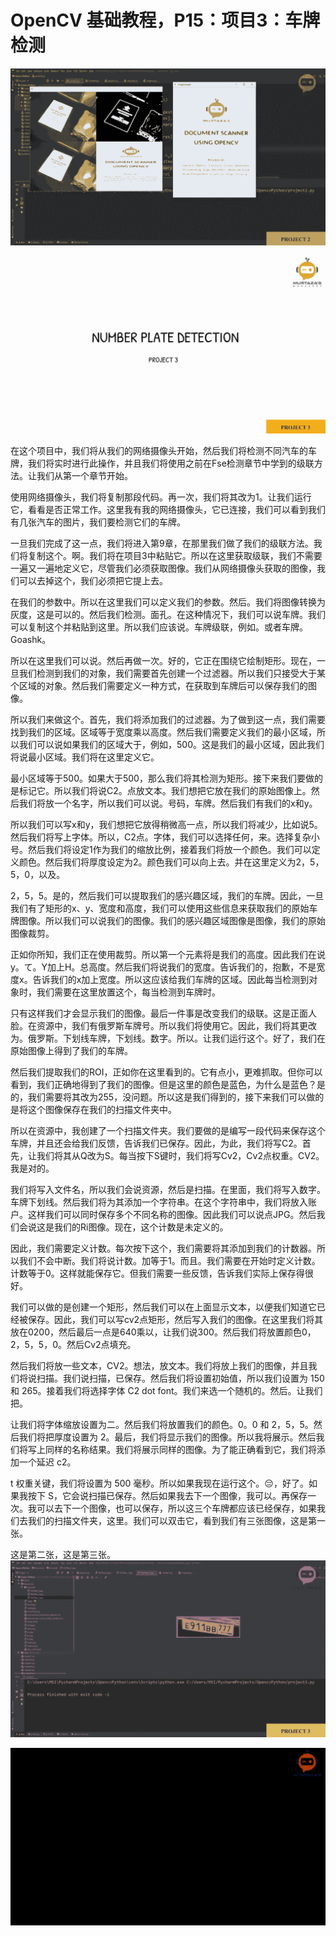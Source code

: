 # OpenCV 基础教程，P15：项目3：车牌检测 

![](img/0e09dc4e2f876e78a723795998668d6e_0.png)

![](img/0e09dc4e2f876e78a723795998668d6e_1.png)

在这个项目中，我们将从我们的网络摄像头开始，然后我们将检测不同汽车的车牌，我们将实时进行此操作，并且我们将使用之前在Fse检测章节中学到的级联方法。让我们从第一个章节开始。

使用网络摄像头，我们将复制那段代码。再一次，我们将其改为1。让我们运行它，看看是否正常工作。这里我有我的网络摄像头，它已连接，我们可以看到我们有几张汽车的图片，我们要检测它们的车牌。

一旦我们完成了这一点，我们将进入第9章，在那里我们做了我们的级联方法。我们将复制这个。啊。我们将在项目3中粘贴它。所以在这里获取级联，我们不需要一遍又一遍地定义它，尽管我们必须获取图像。我们从网络摄像头获取的图像，我们可以去掉这个，我们必须把它提上去。

在我们的参数中。所以在这里我们可以定义我们的参数。然后。我们将图像转换为灰度，这是可以的。然后我们检测。面孔。在这种情况下，我们可以说车牌。我们可以复制这个并粘贴到这里。所以我们应该说。车牌级联，例如。或者车牌。Goashk。

所以在这里我们可以说。然后再做一次。好的，它正在围绕它绘制矩形。现在，一旦我们检测到我们的对象，我们需要首先创建一个过滤器。所以我们只接受大于某个区域的对象。然后我们需要定义一种方式，在获取到车牌后可以保存我们的图像。

所以我们来做这个。首先，我们将添加我们的过滤器。为了做到这一点，我们需要找到我们的区域。区域等于宽度乘以高度。然后我们需要定义我们的最小区域，所以我们可以说如果我们的区域大于，例如，500。这是我们的最小区域，因此我们将说最小区域。我们将在这里定义它。

最小区域等于500。如果大于500，那么我们将其检测为矩形。接下来我们要做的是标记它。所以我们将说C2。点放文本。我们想把它放在我们的原始图像上。然后我们将放一个名字，所以我们可以说。号码，车牌。然后我们有我们的x和y。

所以我们可以写x和y，我们想把它放得稍微高一点，所以我们将减少，比如说5。然后我们将写上字体。所以，C2点。字体，我们可以选择任何，来。选择复杂小号。然后我们将设定1作为我们的缩放比例，接着我们将放一个颜色。我们可以定义颜色。然后我们将厚度设定为2。颜色我们可以向上去。并在这里定义为2，5，5，0，以及。

2，5，5。是的，然后我们可以提取我们的感兴趣区域，我们的车牌。因此，一旦我们有了矩形的x、y、宽度和高度，我们可以使用这些信息来获取我们的原始车牌图像。所以我们可以说我们的图像。我们的感兴趣区域图像是图像，我们的原始图像裁剪。

正如你所知，我们正在使用裁剪。所以第一个元素将是我们的高度。因此我们在说y。て。Y加上H。总高度。然后我们将说我们的宽度。告诉我们的，抱歉，不是宽度x。告诉我们的x加上宽度。所以这应该给我们车牌的区域。因此每当检测到对象时，我们需要在这里放置这个，每当检测到车牌时。

只有这样我们才会显示我们的图像。最后一件事是改变我们的级联。这是正面人脸。在资源中，我们有俄罗斯车牌号。所以我们将使用它。因此，我们将其更改为。俄罗斯。下划线车牌，下划线。数字。所以。让我们运行这个。好了，我们在原始图像上得到了我们的车牌。

然后我们提取我们的ROI，正如你在这里看到的。它有点小，更难抓取。但你可以看到，我们正确地得到了我们的图像。但是这里的颜色是蓝色，为什么是蓝色？是的，我们需要将其改为255，没问题。所以这是我们得到的，接下来我们可以做的是将这个图像保存在我们的扫描文件夹中。

所以在资源中，我创建了一个扫描文件夹。我们要做的是编写一段代码来保存这个车牌，并且还会给我们反馈，告诉我们已保存。因此，为此，我们将写C2。首先，让我们将其从Q改为S。每当按下S键时，我们将写Cv2，Cv2点权重。CV2。我是对的。

我们将写入文件名，所以我们会说资源，然后是扫描。在里面，我们将写入数字。车牌下划线。然后我们将为其添加一个字符串。在这个字符串中，我们将放入账户。这样我们可以同时保存多个不同名称的图像。因此我们可以说点JPG。然后我们会说这是我们的Ri图像。现在，这个计数是未定义的。

因此，我们需要定义计数。每次按下这个，我们需要将其添加到我们的计数器。所以我们不会中断。我们将说计数。加等于1。而且。我们需要在开始时定义计数。计数等于0。这样就能保存它。但我们需要一些反馈，告诉我们实际上保存得很好。

我们可以做的是创建一个矩形，然后我们可以在上面显示文本，以便我们知道它已经被保存。因此，我们可以写cv2点矩形，然后写入我们的图像。在这里我们将其放在0200，然后最后一点是640乘以，让我们说300。然后我们将放置颜色0，2，5，5，0。然后Cv2点填充。

然后我们将放一些文本，CV2。想法，放文本。我们将放上我们的图像，并且我们将说扫描。我们说扫描，已保存。然后我们将设置初始值，所以我们设置为 150 和 265。接着我们将选择字体 C2 dot font。我们来选一个随机的。然后。让我们把。

让我们将字体缩放设置为二。然后我们将放置我们的颜色。0。0 和 2，5，5。然后我们将把厚度设置为 2。最后，我们将显示我们的图像。所以我将展示。然后我们将写上同样的名称结果。我们将展示同样的图像。为了能正确看到它，我们将添加一个延迟 c2。

t 权重关键，我们将设置为 500 毫秒。所以如果我现在运行这个。😔，好了。如果我按下 S，它会说扫描已保存。然后如果我去下一个图像，我可以。再保存一次。我可以去下一个图像，也可以保存，所以这三个车牌都应该已经保存，如果我们去我们的扫描文件夹，这里。我们可以双击它，看到我们有三张图像，这是第一张。

这是第二张，这是第三张。![](img/0e09dc4e2f876e78a723795998668d6e_3.png)

![](img/0e09dc4e2f876e78a723795998668d6e_4.png)
